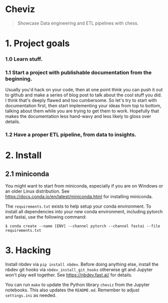 # Cheviz
> Showcase Data engineering and ETL pipelines with chess.


# 1. Project goals

### 1.0 Learn stuff.

### 1.1 Start a project with publishable documentation from the beginning.

Usually you'd hack on your code, then at one point think you can push it out to github and make a series of blog post to talk about the cool stuff you did. I think that's deeply flawed and too cumbersome. So let's try to start with documentation first, then start implementing your ideas from top to bottom, talking about them while you are trying to get them to work. Hopefully that makes the documentation less hand-wavy and less likely to gloss over details.

### 1.2 Have a proper ETL pipeline, from data to insights.

# 2. Install

## 2.1 miniconda

You might want to start from miniconda, especially if you are on Windows or an older Linux distribution.
See https://docs.conda.io/en/latest/miniconda.html for installing miniconda.

The `requirements.txt` exists to help setup your conda environment. To install all dependencies into your new conda environment, including pytorch and fastai, use the following command:

`$ conda create --name [ENV] --channel pytorch --channel fastai --file requirements.txt`

# 3. Hacking

Install nbdev via `pip install nbdev`. Before doing anything else, install the nbdev git hooks via `nbdev_install_git_hooks` otherwise git and Jupyter won't play well together. See https://nbdev.fast.ai/ for details.

You can run `make` to update the Python library `cheviz` from the Jupyter notebooks. This also updates the `README.md`. Remember to adjust `settings.ini` as needed.
